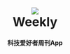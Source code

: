 <h1 align="center">
   <img src="https://github.com/JeffersonHuang/Weekly/assets/47512530/70e81b95-5b60-4115-800d-ce82903002a5">
  <br>
  Weekly
  <br>
</h1>


<h4 align="center">科技爱好者周刊App</h4>


